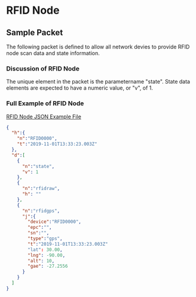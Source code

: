 # RFID Node

## Sample Packet

The following packet is defined to allow all network devies to provide RFID node scan data and state information.

### Discussion of RFID Node

The unique element in the packet is the parametername "state". State data elements are expected to have a numeric value, or "v", of 1.

### Full Example of RFID Node

[RFID Node JSON Example File](https://github.com/RadioBro/ICD/blob/master/examples/rfidnode/rfidnodeexample.json)

```json
{
  "h":{
    "n":"RFID0000",
    "t":"2019-11-01T13:33:23.003Z"
  },
  "d":[
    {
      "n":"state",
      "v": 1
    },
    {
      "n":"rfidraw",
      "h": ""
    },
    {
      "n":"rfidgps",
      "j":{
        "device":"RFID0000",
        "epc":"",
        "sn":"",
        "type":"gps",
        "t":"2019-11-01T13:33:23.003Z"
        "lat": 30.00,
        "lng": -90.00,
        "alt": 10,
        "gae": -27.2556
      }
    }
  ]
}
```
